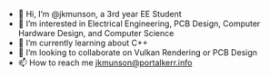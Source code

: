 - 👋 Hi, I’m @jkmunson, a 3rd year EE Student
- 👀 I’m interested in Electrical Engineering, PCB Design, Computer Hardware Design, and Computer Science
- 🌱 I’m currently learning about C++
- 💞️ I’m looking to collaborate on Vulkan Rendering or PCB Design
- 📫 How to reach me jkmunson@portalkerr.info

<!---
jkmunson/jkmunson is a ✨ special ✨ repository because its `README.md` (this file) appears on your GitHub profile.
You can click the Preview link to take a look at your changes.
--->
